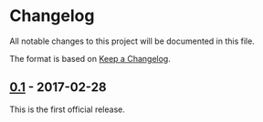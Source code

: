 # Changelog
All notable changes to this project will be documented in this file.

The format is based on [Keep a Changelog](https://keepachangelog.com/en/1.0.0/).

## [0.1] - 2017-02-28

This is the first official release.

[0.1]: https://github.com/vast-io/vast/releases/tag/0.1
